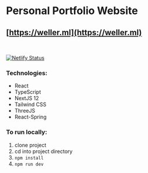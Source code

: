# Personal Portfolio Website

## [https://weller.ml](https://weller.ml)

<br/>

[![Netlify Status](https://api.netlify.com/api/v1/badges/45d11573-182c-4759-9f49-7dd83f2b954a/deploy-status)](https://app.netlify.com/sites/weller-mke/deploys)


### Technologies:  
- React
- TypeScript
- NextJS 12
- Tailwind CSS
- ThreeJS
- React-Spring

### To run locally:  
1. clone project
2. cd into project directory
3. ```npm install```
4. ```npm run dev```
